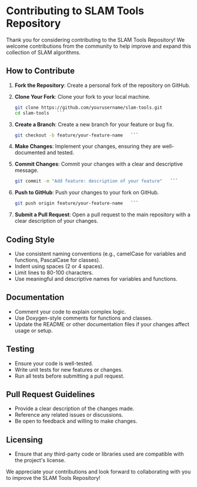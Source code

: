 # Contributing to SLAM Tools Repository

Thank you for considering contributing to the SLAM Tools Repository! We welcome contributions from the community to help improve and expand this collection of SLAM algorithms.

## How to Contribute

1. **Fork the Repository**: Create a personal fork of the repository on GitHub.

2. **Clone Your Fork**: Clone your fork to your local machine.
   ```bash
   git clone https://github.com/yourusername/slam-tools.git
   cd slam-tools   ```

3. **Create a Branch**: Create a new branch for your feature or bug fix.
   ```bash
   git checkout -b feature/your-feature-name   ```

4. **Make Changes**: Implement your changes, ensuring they are well-documented and tested.

5. **Commit Changes**: Commit your changes with a clear and descriptive message.
   ```bash
   git commit -m "Add feature: description of your feature"   ```

6. **Push to GitHub**: Push your changes to your fork on GitHub.
   ```bash
   git push origin feature/your-feature-name   ```

7. **Submit a Pull Request**: Open a pull request to the main repository with a clear description of your changes.

## Coding Style

- Use consistent naming conventions (e.g., camelCase for variables and functions, PascalCase for classes).
- Indent using spaces (2 or 4 spaces).
- Limit lines to 80-100 characters.
- Use meaningful and descriptive names for variables and functions.

## Documentation

- Comment your code to explain complex logic.
- Use Doxygen-style comments for functions and classes.
- Update the README or other documentation files if your changes affect usage or setup.

## Testing

- Ensure your code is well-tested.
- Write unit tests for new features or changes.
- Run all tests before submitting a pull request.

## Pull Request Guidelines

- Provide a clear description of the changes made.
- Reference any related issues or discussions.
- Be open to feedback and willing to make changes.

## Licensing

- Ensure that any third-party code or libraries used are compatible with the project's license.

We appreciate your contributions and look forward to collaborating with you to improve the SLAM Tools Repository! 